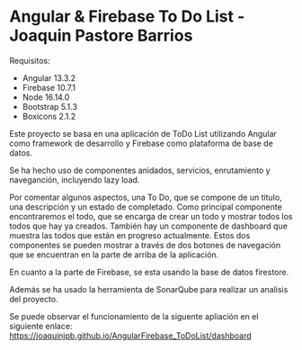 # Angular & Firebase To Do List - Joaquin Pastore Barrios

Requisitos:
- Angular 13.3.2
- Firebase 10.7.1
- Node 16.14.0
- Bootstrap 5.1.3
- Boxicons 2.1.2

Este proyecto se basa en una aplicación de ToDo List utilizando Angular como framework de desarrollo y Firebase como plataforma de base de datos.

Se ha hecho uso de componentes anidados, servicios, enrutamiento y naveganción, incluyendo lazy load.

Por comentar algunos aspectos, una To Do, que se compone de un titulo, una descripción y un estado de completado. Como principal componente encontraremos el todo, que se encarga de crear un todo y mostrar todos los todos que hay ya creados. También hay un componente de dashboard que muestra las todos que están en progreso actualmente. Estos dos componentes se pueden mostrar a través de dos botones de navegación que se encuentran en la parte de arriba de la aplicación.

En cuanto a la parte de Firebase, se esta usando la base de datos firestore.

Además se ha usado la herramienta de SonarQube para realizar un analisis del proyecto.


Se puede observar el funcionamiento de la siguente apliación en el siguiente enlace: https://joaquinjpb.github.io/AngularFirebase_ToDoList/dashboard
